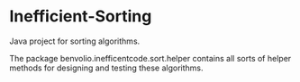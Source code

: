 # Inefficient-Sorting
Java project for sorting algorithms.

The package benvolio.inefficentcode.sort.helper contains all sorts of helper methods for designing and testing these algorithms.
